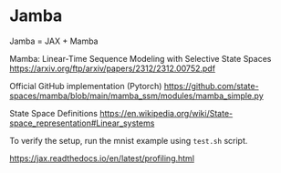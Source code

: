 # Jamba

Jamba = JAX + Mamba

Mamba: Linear-Time Sequence Modeling with Selective State Spaces
https://arxiv.org/ftp/arxiv/papers/2312/2312.00752.pdf

Official GitHub implementation (Pytorch)
https://github.com/state-spaces/mamba/blob/main/mamba_ssm/modules/mamba_simple.py

State Space Definitions
https://en.wikipedia.org/wiki/State-space_representation#Linear_systems

To verify the setup, run the mnist example using `test.sh` script.

https://jax.readthedocs.io/en/latest/profiling.html
